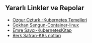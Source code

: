 
## Yararlı Linkler ve Repolar 
- [Ozgur Ozturk -Kubernetes Temelleri](https://www.udemy.com/course/kubernetes-temelleri/)
- [Gokhan Sengun-Container-linux](https://gokhansengun.com)
- [Emre Savcı-KubernetesKitap](https://mstryoda.github.io/kubernetes-kitap/#/kubernetes-nedir)
- [Berk Safran-K8s notları](https://berksafran.gitbook.io/kubernetes-notlari/)

